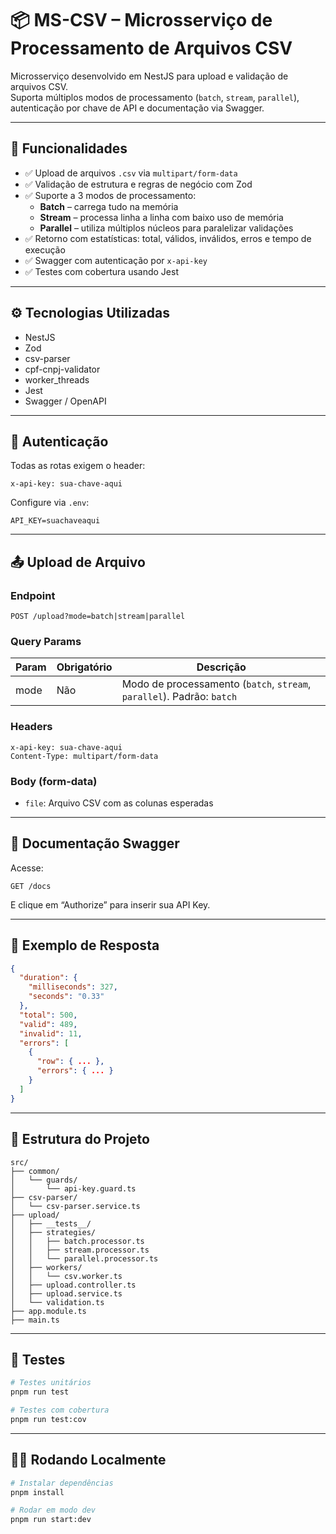 
# 📦 MS-CSV – Microsserviço de Processamento de Arquivos CSV

Microsserviço desenvolvido em NestJS para upload e validação de arquivos CSV.  
Suporta múltiplos modos de processamento (`batch`, `stream`, `parallel`), autenticação por chave de API e documentação via Swagger.

---

## 🚀 Funcionalidades

- ✅ Upload de arquivos `.csv` via `multipart/form-data`
- ✅ Validação de estrutura e regras de negócio com Zod
- ✅ Suporte a 3 modos de processamento:
  - **Batch** – carrega tudo na memória
  - **Stream** – processa linha a linha com baixo uso de memória
  - **Parallel** – utiliza múltiplos núcleos para paralelizar validações
- ✅ Retorno com estatísticas: total, válidos, inválidos, erros e tempo de execução
- ✅ Swagger com autenticação por `x-api-key`
- ✅ Testes com cobertura usando Jest

---

## ⚙️ Tecnologias Utilizadas

- NestJS
- Zod
- csv-parser
- cpf-cnpj-validator
- worker_threads
- Jest
- Swagger / OpenAPI

---

## 🔐 Autenticação

Todas as rotas exigem o header:

```
x-api-key: sua-chave-aqui
```

Configure via `.env`:

```
API_KEY=suachaveaqui
```

---

## 📤 Upload de Arquivo

### Endpoint

```
POST /upload?mode=batch|stream|parallel
```

### Query Params

| Param | Obrigatório | Descrição                      |
|-------|-------------|--------------------------------|
| mode  | Não         | Modo de processamento (`batch`, `stream`, `parallel`). Padrão: `batch` |

### Headers

```
x-api-key: sua-chave-aqui
Content-Type: multipart/form-data
```

### Body (form-data)

- `file`: Arquivo CSV com as colunas esperadas

---

## 📘 Documentação Swagger

Acesse:

```
GET /docs
```

E clique em “Authorize” para inserir sua API Key.

---

## 🧪 Exemplo de Resposta

```json
{
  "duration": {
    "milliseconds": 327,
    "seconds": "0.33"
  },
  "total": 500,
  "valid": 489,
  "invalid": 11,
  "errors": [
    {
      "row": { ... },
      "errors": { ... }
    }
  ]
}
```

---

## 🧱 Estrutura do Projeto

```
src/
├── common/
│   └── guards/
│       └── api-key.guard.ts
├── csv-parser/
│   └── csv-parser.service.ts
├── upload/
│   ├── __tests__/
│   ├── strategies/
│   │   ├── batch.processor.ts
│   │   ├── stream.processor.ts
│   │   └── parallel.processor.ts
│   ├── workers/
│   │   └── csv.worker.ts
│   ├── upload.controller.ts
│   ├── upload.service.ts
│   └── validation.ts
├── app.module.ts
├── main.ts
```

---

## 🧪 Testes

```bash
# Testes unitários
pnpm run test

# Testes com cobertura
pnpm run test:cov
```

---

## 🧑‍💻 Rodando Localmente

```bash
# Instalar dependências
pnpm install

# Rodar em modo dev
pnpm run start:dev
```